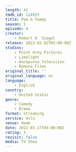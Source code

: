 ```yaml
---
length: 41
tmdb_id: 114925
title: Pam & Tommy
season: 1
episode: 4
creator:
    - Robert D. Siegel
release: 2022-02-02T05:00:00Z
studios:
    - Point Grey Pictures
    - Limelight
    - Annapurna Television
    - Ramona Films
original_title: ''
original_language: en
language:
    - English
country:
    - United States
genre:
    - Comedy
    - Drama
format: Streaming
service: Hulu
venue: Home
date: 2022-03-27T04:00:00Z
rating: 3
revisit: false
media: TV Show
---
```

